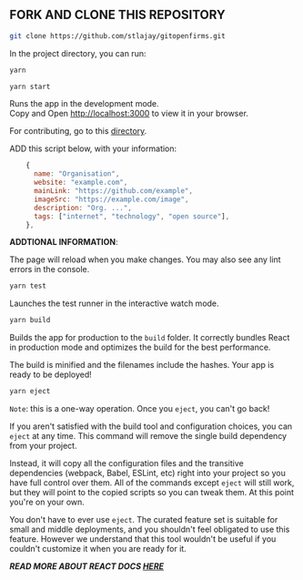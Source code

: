 ## FORK AND CLONE THIS REPOSITORY

```bash
git clone https://github.com/stlajay/gitopenfirms.git
```

In the project directory, you can run:
```bash
yarn 
```

```bash
yarn start
```

Runs the app in the development mode.\
Copy and Open [http://localhost:3000](http://localhost:3000) to view it in your browser.

For contributing, go to this [directory](https://github.com/stlajay/gitopenofirms/blob/main/src/components/OrgLists/ListOrgs.js).

ADD this script below, with your information:

```javascript
    {
      name: "Organisation",
      website: "example.com",
      mainLink: "https://github.com/example",
      imageSrc: "https://example.com/image",
      description: "Org. ...",
      tags: ["internet", "technology", "open source"],
    },
```


**ADDTIONAL INFORMATION**: 

The page will reload when you make changes.
You may also see any lint errors in the console.

```bash
yarn test
```
Launches the test runner in the interactive watch mode.

```bash
yarn build
```

Builds the app for production to the `build` folder.
It correctly bundles React in production mode and optimizes the build for the best performance.

The build is minified and the filenames include the hashes.
Your app is ready to be deployed!

```bash
yarn eject
```

`Note`: this is a one-way operation. Once you `eject`, you can't go back!

If you aren't satisfied with the build tool and configuration choices, you can `eject` at any time. This command will remove the single build dependency from your project.

Instead, it will copy all the configuration files and the transitive dependencies (webpack, Babel, ESLint, etc) right into your project so you have full control over them. All of the commands except `eject` will still work, but they will point to the copied scripts so you can tweak them. At this point you're on your own.

You don't have to ever use `eject`. The curated feature set is suitable for small and middle deployments, and you shouldn't feel obligated to use this feature. However we understand that this tool wouldn't be useful if you couldn't customize it when you are ready for it.

***READ MORE ABOUT REACT DOCS [HERE](https://facebook.github.io/create-react-app/docs)***
